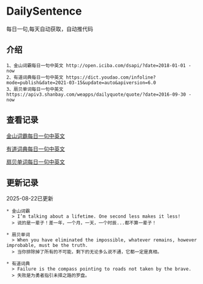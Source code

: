 # DailySentence

每日一句,每天自动获取，自动推代码

## 介绍

```
1、金山词霸每日一句中英文 http://open.iciba.com/dsapi/?date=2018-01-01 - now
2、有道词典每日一句中英文 https://dict.youdao.com/infoline?mode=publish&date=2021-03-15&update=auto&apiversion=6.0
3、扇贝单词每日一句中英文 https://apiv3.shanbay.com/weapps/dailyquote/quote/?date=2016-09-30 - now
```

## 查看记录

[金山词霸每日一句中英文](./data/iciba/)

[有道词典每日一句中英文](./data/youdao/)

[扇贝单词每日一句中英文](./data/shanbay/)

## 更新记录
2025-08-22已更新 
```
* 金山词霸
  > I’m talking about a lifetime. One second less makes it less!
  > 说的是一辈子！差一年，一个月，一天，一个时辰...都不算一辈子！

* 扇贝单词
  > When you have eliminated the impossible, whatever remains, however improbable, must be the truth.
  > 当你排除掉了所有的不可能，剩下的无论多么说不通，它都一定是真相。

* 有道词典
  > Failure is the compass pointing to roads not taken by the brave.
  > 失败是为勇者指引未择之路的罗盘。

```
